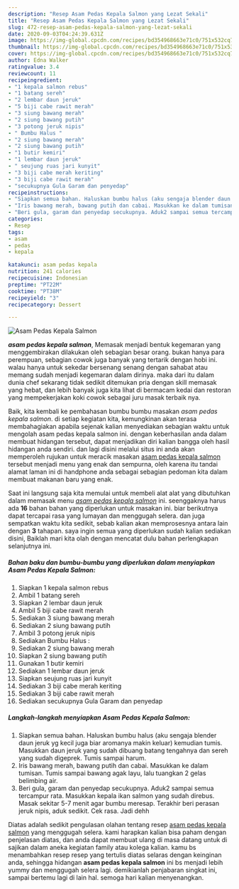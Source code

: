 ```yaml
---
description: "Resep Asam Pedas Kepala Salmon yang Lezat Sekali"
title: "Resep Asam Pedas Kepala Salmon yang Lezat Sekali"
slug: 472-resep-asam-pedas-kepala-salmon-yang-lezat-sekali
date: 2020-09-03T04:24:39.631Z
image: https://img-global.cpcdn.com/recipes/bd354968663e71c0/751x532cq70/asam-pedas-kepala-salmon-foto-resep-utama.jpg
thumbnail: https://img-global.cpcdn.com/recipes/bd354968663e71c0/751x532cq70/asam-pedas-kepala-salmon-foto-resep-utama.jpg
cover: https://img-global.cpcdn.com/recipes/bd354968663e71c0/751x532cq70/asam-pedas-kepala-salmon-foto-resep-utama.jpg
author: Edna Walker
ratingvalue: 3.4
reviewcount: 11
recipeingredient:
- "1 kepala salmon rebus"
- "1 batang sereh"
- "2 lembar daun jeruk"
- "5 biji cabe rawit merah"
- "3 siung bawang merah"
- "2 siung bawang putih"
- "3 potong jeruk nipis"
- " Bumbu Halus "
- "2 siung bawang merah"
- "2 siung bawang putih"
- "1 butir kemiri"
- "1 lembar daun jeruk"
- " seujung ruas jari kunyit"
- "3 biji cabe merah keriting"
- "3 biji cabe rawit merah"
- "secukupnya Gula Garam dan penyedap"
recipeinstructions:
- "Siapkan semua bahan. Haluskan bumbu halus (aku sengaja blender daun jeruk yg kecil juga biar aromanya makin keluar) kemudian tumis. Masukkan daun jeruk yang sudah dibuang batang tengahnya dan sereh yang sudah digeprek. Tumis sampai harum."
- "Iris bawang merah, bawang putih dan cabai. Masukkan ke dalam tumisan. Tumis sampai bawang agak layu, lalu tuangkan 2 gelas belimbing air."
- "Beri gula, garam dan penyedap secukupnya. Aduk2 sampai semua tercampur rata. Masukkan kepala ikan salmon yang sudah direbus. Masak sekitar 5-7 menit agar bumbu meresap. Terakhir beri perasan jeruk nipis, aduk sedikit. Cek rasa. Jadi dehh"
categories:
- Resep
tags:
- asam
- pedas
- kepala

katakunci: asam pedas kepala 
nutrition: 241 calories
recipecuisine: Indonesian
preptime: "PT22M"
cooktime: "PT38M"
recipeyield: "3"
recipecategory: Dessert

---
```



![Asam Pedas Kepala Salmon](https://img-global.cpcdn.com/recipes/bd354968663e71c0/751x532cq70/asam-pedas-kepala-salmon-foto-resep-utama.jpg)

<b><i>asam pedas kepala salmon</i></b>, Memasak menjadi bentuk kegemaran yang menggembirakan dilakukan oleh sebagian besar orang. bukan hanya para perempuan, sebagian cowok juga banyak yang tertarik dengan hobi ini. walau hanya untuk sekedar bersenang senang dengan sahabat atau memang sudah menjadi kegemaran dalam dirinya. maka dari itu dalam dunia chef sekarang tidak sedikit ditemukan pria dengan skill memasak yang hebat, dan lebih banyak juga kita lihat di bermacam kedai dan restoran yang mempekerjakan koki cowok sebagai juru masak terbaik nya.



Baik, kita kembali ke pembahasan bumbu bumbu masakan <i>asam pedas kepala salmon</i>. di setiap kegiatan kita, kemungkinan akan terasa membahagiakan apabila sejenak kalian menyediakan sebagian waktu untuk mengolah asam pedas kepala salmon ini. dengan keberhasilan anda dalam membuat hidangan tersebut, dapat menjadikan diri kalian bangga oleh hasil hidangan anda sendiri. dan lagi disini melalui situs ini anda akan memperoleh rujukan untuk meracik masakan <u>asam pedas kepala salmon</u> tersebut menjadi menu yang enak dan sempurna, oleh karena itu tandai alamat laman ini di handphone anda sebagai sebagian pedoman kita dalam membuat makanan baru yang enak.


Saat ini langsung saja kita memulai untuk membeli alat alat yang dibutuhkan dalam memasak menu <u><i>asam pedas kepala salmon</i></u> ini. seenggaknya harus ada <b>16</b> bahan bahan yang diperlukan untuk masakan ini. biar berikutnya dapat tercapai rasa yang lumayan dan menggugah selera. dan juga sempatkan waktu kita sedikit, sebab kalian akan memprosesnya antara lain dengan <b>3</b> tahapan. saya ingin semua yang diperlukan sudah kalian sediakan disini, Baiklah mari kita olah dengan mencatat dulu bahan perlengkapan selanjutnya ini.

<!--inarticleads1-->

##### Bahan baku dan bumbu-bumbu yang diperlukan dalam menyiapkan Asam Pedas Kepala Salmon:

1. Siapkan 1 kepala salmon rebus
1. Ambil 1 batang sereh
1. Siapkan 2 lembar daun jeruk
1. Ambil 5 biji cabe rawit merah
1. Sediakan 3 siung bawang merah
1. Sediakan 2 siung bawang putih
1. Ambil 3 potong jeruk nipis
1. Sediakan  Bumbu Halus :
1. Sediakan 2 siung bawang merah
1. Siapkan 2 siung bawang putih
1. Gunakan 1 butir kemiri
1. Sediakan 1 lembar daun jeruk
1. Siapkan  seujung ruas jari kunyit
1. Sediakan 3 biji cabe merah keriting
1. Sediakan 3 biji cabe rawit merah
1. Sediakan secukupnya Gula Garam dan penyedap




<!--inarticleads2-->

##### Langkah-langkah menyiapkan Asam Pedas Kepala Salmon:

1. Siapkan semua bahan. Haluskan bumbu halus (aku sengaja blender daun jeruk yg kecil juga biar aromanya makin keluar) kemudian tumis. Masukkan daun jeruk yang sudah dibuang batang tengahnya dan sereh yang sudah digeprek. Tumis sampai harum.
1. Iris bawang merah, bawang putih dan cabai. Masukkan ke dalam tumisan. Tumis sampai bawang agak layu, lalu tuangkan 2 gelas belimbing air.
1. Beri gula, garam dan penyedap secukupnya. Aduk2 sampai semua tercampur rata. Masukkan kepala ikan salmon yang sudah direbus. Masak sekitar 5-7 menit agar bumbu meresap. Terakhir beri perasan jeruk nipis, aduk sedikit. Cek rasa. Jadi dehh




Diatas adalah sedikit pengulasan olahan tentang resep <u>asam pedas kepala salmon</u> yang menggugah selera. kami harapkan kalian bisa paham dengan penjelasan diatas, dan anda dapat membuat ulang di masa datang untuk di sajikan dalam aneka kegiatan family atau kolega kalian. kamu bs menambahkan resep resep yang tertulis diatas selaras dengan keinginan anda, sehingga hidangan <b>asam pedas kepala salmon</b> ini bs menjadi lebih yummy dan menggugah selera lagi. demikianlah penjabaran singkat ini, sampai bertemu lagi di lain hal. semoga hari kalian menyenangkan.
